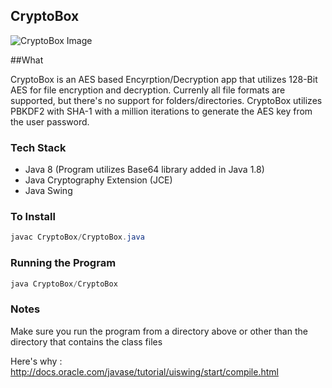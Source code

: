 ## CryptoBox

![CryptoBox Image](/CryptoBoxIMG.jpg "CryptoBox")

##What

CryptoBox is an AES based Encyrption/Decryption app that utilizes 128-Bit AES for file encryption and decryption. Currenly all file formats are supported, but there's no support for folders/directories. CryptoBox utilizes PBKDF2 with SHA-1 with a million iterations to generate the AES key from the user password.

### Tech Stack

- Java 8 (Program utilizes Base64 library added in Java 1.8)
- Java Cryptography Extension (JCE)
- Java Swing

### To Install

```java
javac CryptoBox/CryptoBox.java
```

### Running the Program 

```java
java CryptoBox/CryptoBox
```

### Notes

Make sure you run the program from a directory above or other than the directory that contains the class files

Here's why : http://docs.oracle.com/javase/tutorial/uiswing/start/compile.html
